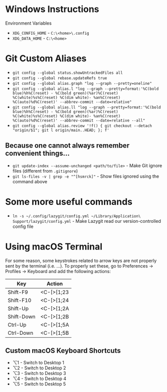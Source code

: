 # Windows Instructions

Environment Variables
* `XDG_CONFIG_HOME` - `C:\<home>\.config`
* `XDG_DATA_HOME` - `C:\<home>`


# Git Custom Aliases
* `git config --global status.showUntrackedFiles all`
* `git config --global rebase.updateRefs true`
* `git config --global alias.graph "log --graph --pretty=oneline"`
* `git config --global alias.l "log --graph --pretty=format:'%C(bold blue)%h%C(reset) - %C(bold green)(%ar)%C(reset) %C(white)%s%C(reset) %C(dim white)- %an%C(reset) %C(auto)%d%C(reset)' --abbrev-commit --date=relative"`
* `git config --global alias.ll "log --graph --pretty=format:'%C(bold blue)%h%C(reset) - %C(bold green)(%ar)%C(reset) %C(white)%s%C(reset) %C(dim white)- %an%C(reset) %C(auto)%d%C(reset)' --abbrev-commit --date=relative --all"`
* `git config --global alias.review '!f() { git checkout --detach "origin/$1"; git l origin/main..HEAD; }; f'`

## Because one cannot always remember convenient things...
* `git update-index --assume-unchanged <path/to/file>` - Make Git ignore files (different from `.gitignore`)
* `git ls-files -v | grep -e "^[hsmrck]"` - Show files ignored using the command above

# Some more useful commands
* `ln -s ~/.config/lazygit/config.yml ~/Library/Application\ Support/lazygit/config.yml` - Make Lazygit read our version-controlled config file

# Using macOS Terminal
For some reason, some keystrokes related to arrow keys are not properly sent by the terminal (i.e. <S-up>...). To properly set these, go to Preferences -> Profiles -> Keyboard and add the following actions:

| Key        | Action     |
|------------|------------|
| Shift-F9   | <C-[>[1;23 |
| Shift-F10  | <C-[>[1;24 |
| Shift-Up   | <C-[>[1;2A |
| Shift-Down | <C-[>[1;2B |
| Ctrl-Up    | <C-[>[1;5A |
| Ctrl-Down  | <C-[>[1;5B |

## Custom macOS Keyboard Shortcuts

* ⌥1 - Switch to Desktop 1
* ⌥2 - Switch to Desktop 2
* ⌥3 - Switch to Desktop 3
* ⌥4 - Switch to Desktop 4
* ⌥5 - Switch to Desktop 5
